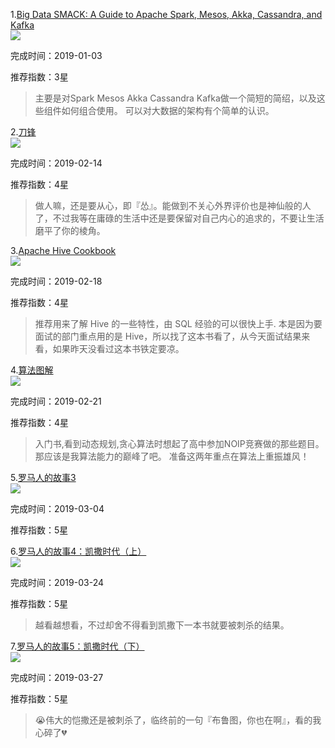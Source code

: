 1.[Big Data SMACK: A Guide to Apache Spark, Mesos, Akka, Cassandra, and Kafka](https://book.douban.com/subject/26888160/)  
![](https://img1.doubanio.com/view/subject/l/public/s29084048.jpg)

完成时间：2019-01-03

推荐指数：3星
> 主要是对Spark Mesos Akka Cassandra Kafka做一个简短的简绍，以及这些组件如何组合使用。 可以对大数据的架构有个简单的认识。

2.[刀锋](https://book.douban.com/subject/26896878/)  
![](https://img1.doubanio.com/view/subject/l/public/s29112797.jpg)

完成时间：2019-02-14

推荐指数：4星
> 做人嘛，还是要从心，即『怂』。能做到不关心外界评价也是神仙般的人了，不过我等在庸碌的生活中还是要保留对自己内心的追求的，不要让生活磨平了你的棱角。

3.[Apache Hive Cookbook](https://book.douban.com/subject/27036765/)  
![](https://img1.doubanio.com/view/subject/l/public/s29442518.jpg)

完成时间：2019-02-18

推荐指数：4星
> 推荐用来了解 Hive 的一些特性，由 SQL 经验的可以很快上手.
> 本是因为要面试的部门重点用的是 Hive，所以找了这本书看了，从今天面试结果来看，如果昨天没看过这本书铁定要凉。

4.[算法图解](https://book.douban.com/subject/26979890/)  
![](https://img3.doubanio.com/view/subject/l/public/s29358625.jpg)

完成时间：2019-02-21

推荐指数：4星
> 入门书,看到动态规划,贪心算法时想起了高中参加NOIP竞赛做的那些题目。那应该是我算法能力的巅峰了吧。
准备这两年重点在算法上重振雄风！

5.[罗马人的故事3](https://book.douban.com/subject/10485699/)  
![](https://img3.doubanio.com/view/subject/l/public/s8912166.jpg)

完成时间：2019-03-04

推荐指数：5星

6.[罗马人的故事4：凯撒时代（上）](https://book.douban.com/subject/10541073/)  
![](https://img3.doubanio.com/view/subject/l/public/s8950531.jpg)

完成时间：2019-03-24

推荐指数：5星
> 越看越想看，不过却舍不得看到凯撒下一本书就要被刺杀的结果。

7.[罗马人的故事5：凯撒时代（下）](https://book.douban.com/subject/10541074/)  
![](https://img3.doubanio.com/view/subject/l/public/s25800795.jpg)

完成时间：2019-03-27

推荐指数：5星
> 😭伟大的恺撒还是被刺杀了，临终前的一句『布鲁图，你也在啊』，看的我心碎了💔